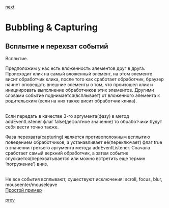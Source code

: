 <a href="08.md">next</a>

<h1>Bubbling & Capturing</h1>
<h2>Всплытие и перехват событий</h2>

<div>
Всплытие.

<br/>

Предположим у нас есть вложенность элементов друг в друга.
Происходит клик на самый вложенный элемент, на этом элементе висит обработчик клика,
после того как сработает обработчик, браузер начнет оповещать внешние элементы о том,
что произошел клик и инициировать выполнение обработчиков этих элементов.
Другими словами событие поднимается(всплывает) от вложенного элемента к родительским (если на них также висит обработчик клика).

<br/>
Если передать в качестве 3-го аргумента(фазу) в метод addEventListener флаг false(дефолтное значение) то обработчики будут себя вести точно также.

<br/>

Фаза перехвата(capturing) является противоположным всплытию поведением обработчиков,
а устанавливает её(переключает) флаг true в значении третьего аргумента метода addEventListener.
Сначала сработает самый верхний обработчик, а затем событие спускается(перехватывается или можно встретить еще термин ‘погружение’) вниз.

<br/>
<div>
Не все события всплывают, существуют исключения: scroll, focus, blur, mouseenter/mouseleave
</div>

</div>

<div>
<a href="https://codepen.io/paawel/pen/RywpGx?editors=1010">Простой пример</a>
</div>

<a href="06.md">prev</a>